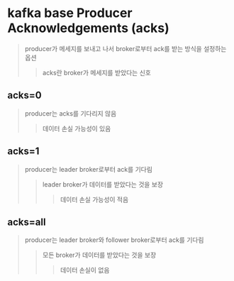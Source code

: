 # kafka base Producer Acknowledgements (acks)

> producer가 메세지를 보내고 나서 broker로부터 ack를 받는 방식을 설정하는 옵션
>
> > acks란 broker가 메세지를 받았다는 신호

## acks=0

> producer는 acks를 기다리지 않음
>
> > 데이터 손실 가능성이 있음

## acks=1

> producer는 leader broker로부터 ack를 기다림
>
> > leader broker가 데이터를 받았다는 것을 보장
> >
> > > 데이터 손실 가능성이 적음

## acks=all

> producer는 leader broker와 follower broker로부터 ack를 기다림
>
> > 모든 broker가 데이터를 받았다는 것을 보장
> >
> > > 데이터 손실이 없음
